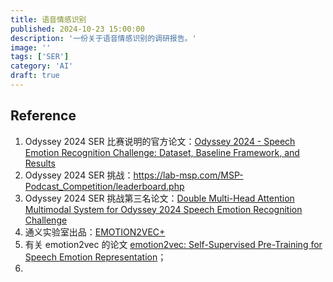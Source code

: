 ```yaml
---
title: 语音情感识别
published: 2024-10-23 15:00:00
description: '一份关于语音情感识别的调研报告。'
image: ''
tags: ['SER']
category: 'AI'
draft: true 
---
```


## Reference

1.   Odyssey 2024 SER 比赛说明的官方论文：[Odyssey 2024 - Speech Emotion Recognition Challenge: Dataset, Baseline Framework, and Results](https://www.semanticscholar.org/paper/Odyssey-2024-Speech-Emotion-Recognition-Challenge%3A-Goncalves-Salman/44a30157f437065fd0672b1327edaa32a9239ce5)
2.   Odyssey 2024  SER 挑战：https://lab-msp.com/MSP-Podcast_Competition/leaderboard.php
3.   Odyssey 2024 SER 挑战第三名论文：[Double Multi-Head Attention Multimodal System for Odyssey 2024 Speech Emotion Recognition Challenge](https://arxiv.org/abs/2406.10598)
4.   通义实验室出品：[EMOTION2VEC+](https://github.com/ddlBoJack/emotion2vec)
5.   有关 emotion2vec 的论文 [emotion2vec: Self-Supervised Pre-Training for Speech Emotion Representation](https://arxiv.org/abs/2312.15185)；
6.   